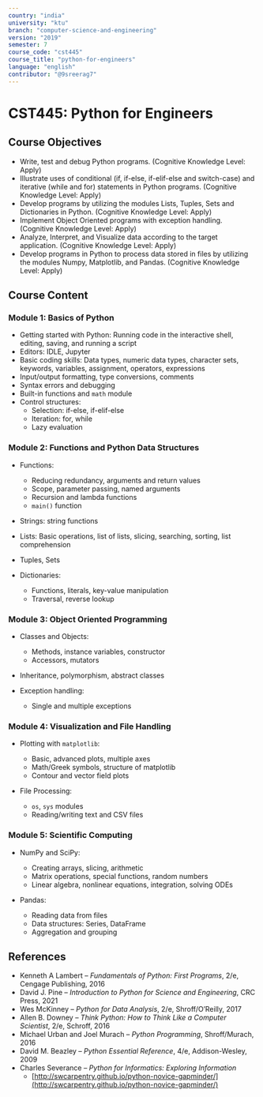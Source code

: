 ```yaml
---
country: "india"
university: "ktu"
branch: "computer-science-and-engineering"
version: "2019"
semester: 7
course_code: "cst445"
course_title: "python-for-engineers"
language: "english"
contributor: "@9sreerag7"
---
```


# CST445: Python for Engineers

## Course Objectives

* Write, test and debug Python programs. (Cognitive Knowledge Level: Apply)  
* Illustrate uses of conditional (if, if-else, if-elif-else and switch-case) and iterative (while and for) statements in Python programs. (Cognitive Knowledge Level: Apply)  
* Develop programs by utilizing the modules Lists, Tuples, Sets and Dictionaries in Python. (Cognitive Knowledge Level: Apply)  
* Implement Object Oriented programs with exception handling. (Cognitive Knowledge Level: Apply)  
* Analyze, Interpret, and Visualize data according to the target application. (Cognitive Knowledge Level: Apply)  
* Develop programs in Python to process data stored in files by utilizing the modules Numpy, Matplotlib, and Pandas. (Cognitive Knowledge Level: Apply)  

## Course Content

### Module 1: Basics of Python

* Getting started with Python: Running code in the interactive shell, editing, saving, and running a script  
* Editors: IDLE, Jupyter  
* Basic coding skills: Data types, numeric data types, character sets, keywords, variables, assignment, operators, expressions  
* Input/output formatting, type conversions, comments  
* Syntax errors and debugging  
* Built-in functions and `math` module  
* Control structures:  
  - Selection: if-else, if-elif-else  
  - Iteration: for, while  
  - Lazy evaluation  

### Module 2: Functions and Python Data Structures

* Functions:  
  - Reducing redundancy, arguments and return values  
  - Scope, parameter passing, named arguments  
  - Recursion and lambda functions  
  - `main()` function  

* Strings: string functions  
* Lists: Basic operations, list of lists, slicing, searching, sorting, list comprehension  
* Tuples, Sets  
* Dictionaries:  
  - Functions, literals, key-value manipulation  
  - Traversal, reverse lookup  

### Module 3: Object Oriented Programming

* Classes and Objects:  
  - Methods, instance variables, constructor  
  - Accessors, mutators  

* Inheritance, polymorphism, abstract classes  
* Exception handling:  
  - Single and multiple exceptions  

### Module 4: Visualization and File Handling

* Plotting with `matplotlib`:  
  - Basic, advanced plots, multiple axes  
  - Math/Greek symbols, structure of matplotlib  
  - Contour and vector field plots  

* File Processing:  
  - `os`, `sys` modules  
  - Reading/writing text and CSV files  

### Module 5: Scientific Computing

* NumPy and SciPy:  
  - Creating arrays, slicing, arithmetic  
  - Matrix operations, special functions, random numbers  
  - Linear algebra, nonlinear equations, integration, solving ODEs  

* Pandas:  
  - Reading data from files  
  - Data structures: Series, DataFrame  
  - Aggregation and grouping  

## References

* Kenneth A Lambert – *Fundamentals of Python: First Programs*, 2/e, Cengage Publishing, 2016  
* David J. Pine – *Introduction to Python for Science and Engineering*, CRC Press, 2021  
* Wes McKinney – *Python for Data Analysis*, 2/e, Shroff/O’Reilly, 2017  
* Allen B. Downey – *Think Python: How to Think Like a Computer Scientist*, 2/e, Schroff, 2016  
* Michael Urban and Joel Murach – *Python Programming*, Shroff/Murach, 2016  
* David M. Beazley – *Python Essential Reference*, 4/e, Addison-Wesley, 2009  
* Charles Severance – *Python for Informatics: Exploring Information*  
  - [http://swcarpentry.github.io/python-novice-gapminder/](http://swcarpentry.github.io/python-novice-gapminder/)  
